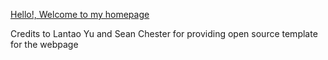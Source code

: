 [Hello!, Welcome to my homepage](https://japneet644.github.io/)

Credits to Lantao Yu and Sean Chester for providing open source template for the webpage
